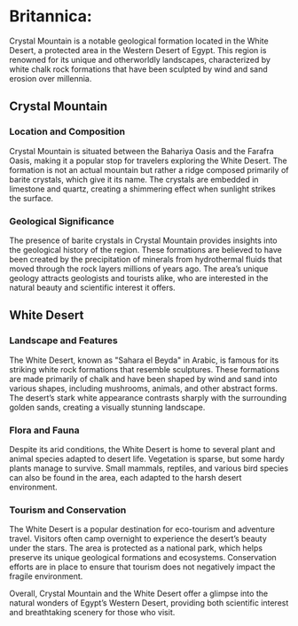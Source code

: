 
# Britannica:
Crystal Mountain is a notable geological formation located in the White
Desert, a protected area in the Western Desert of Egypt. This region is
renowned for its unique and otherworldly landscapes, characterized by white
chalk rock formations that have been sculpted by wind and sand erosion over
millennia.

## Crystal Mountain

### Location and Composition

Crystal Mountain is situated between the Bahariya Oasis and the Farafra Oasis,
making it a popular stop for travelers exploring the White Desert. The
formation is not an actual mountain but rather a ridge composed primarily of
barite crystals, which give it its name. The crystals are embedded in
limestone and quartz, creating a shimmering effect when sunlight strikes the
surface.

### Geological Significance

The presence of barite crystals in Crystal Mountain provides insights into the
geological history of the region. These formations are believed to have been
created by the precipitation of minerals from hydrothermal fluids that moved
through the rock layers millions of years ago. The area’s unique geology
attracts geologists and tourists alike, who are interested in the natural
beauty and scientific interest it offers.

## White Desert

### Landscape and Features

The White Desert, known as "Sahara el Beyda" in Arabic, is famous for its
striking white rock formations that resemble sculptures. These formations are
made primarily of chalk and have been shaped by wind and sand into various
shapes, including mushrooms, animals, and other abstract forms. The desert’s
stark white appearance contrasts sharply with the surrounding golden sands,
creating a visually stunning landscape.

### Flora and Fauna

Despite its arid conditions, the White Desert is home to several plant and
animal species adapted to desert life. Vegetation is sparse, but some hardy
plants manage to survive. Small mammals, reptiles, and various bird species
can also be found in the area, each adapted to the harsh desert environment.

### Tourism and Conservation

The White Desert is a popular destination for eco-tourism and adventure
travel. Visitors often camp overnight to experience the desert’s beauty under
the stars. The area is protected as a national park, which helps preserve its
unique geological formations and ecosystems. Conservation efforts are in place
to ensure that tourism does not negatively impact the fragile environment.

Overall, Crystal Mountain and the White Desert offer a glimpse into the
natural wonders of Egypt’s Western Desert, providing both scientific interest
and breathtaking scenery for those who visit.


